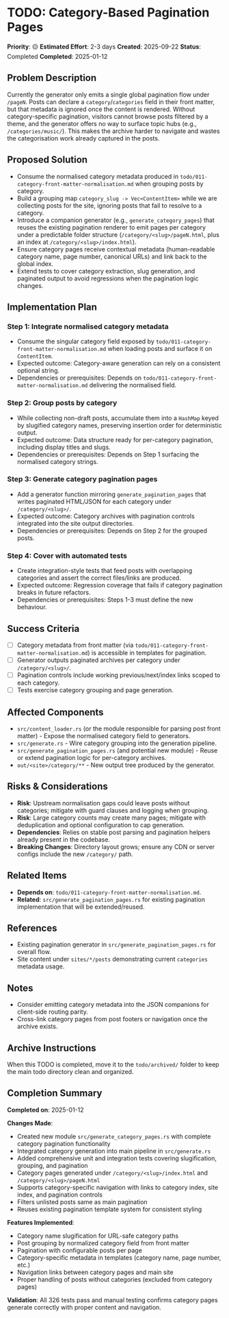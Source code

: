 # TODO: Category-Based Pagination Pages

**Priority**: 🟡
**Estimated Effort**: 2-3 days
**Created**: 2025-09-22
**Status**: Completed
**Completed**: 2025-01-12

## Problem Description

Currently the generator only emits a single global pagination flow under `/pageN`. Posts can declare a `category`/`categories` field in their front matter, but that metadata is ignored once the content is rendered. Without category-specific pagination, visitors cannot browse posts filtered by a theme, and the generator offers no way to surface topic hubs (e.g., `/categories/music/`). This makes the archive harder to navigate and wastes the categorisation work already captured in the posts.

## Proposed Solution

- Consume the normalised category metadata produced in `todo/011-category-front-matter-normalisation.md` when grouping posts by category.
- Build a grouping map `category_slug -> Vec<ContentItem>` while we are collecting posts for the site, ignoring posts that fail to resolve to a category.
- Introduce a companion generator (e.g., `generate_category_pages`) that reuses the existing pagination renderer to emit pages per category under a predictable folder structure (`/category/<slug>/pageN.html`, plus an index at `/category/<slug>/index.html`).
- Ensure category pages receive contextual metadata (human-readable category name, page number, canonical URLs) and link back to the global index.
- Extend tests to cover category extraction, slug generation, and paginated output to avoid regressions when the pagination logic changes.


## Implementation Plan

### Step 1: Integrate normalised category metadata
- Consume the singular category field exposed by `todo/011-category-front-matter-normalisation.md` when loading posts and surface it on `ContentItem`.
- Expected outcome: Category-aware generation can rely on a consistent optional string.
- Dependencies or prerequisites: Depends on `todo/011-category-front-matter-normalisation.md` delivering the normalised field.

### Step 2: Group posts by category
- While collecting non-draft posts, accumulate them into a `HashMap` keyed by slugified category names, preserving insertion order for deterministic output.
- Expected outcome: Data structure ready for per-category pagination, including display titles and slugs.
- Dependencies or prerequisites: Depends on Step 1 surfacing the normalised category strings.

### Step 3: Generate category pagination pages
- Add a generator function mirroring `generate_pagination_pages` that writes paginated HTML/JSON for each category under `/category/<slug>/`.
- Expected outcome: Category archives with pagination controls integrated into the site output directories.
- Dependencies or prerequisites: Depends on Step 2 for the grouped posts.

### Step 4: Cover with automated tests
- Create integration-style tests that feed posts with overlapping categories and assert the correct files/links are produced.
- Expected outcome: Regression coverage that fails if category pagination breaks in future refactors.
- Dependencies or prerequisites: Steps 1-3 must define the new behaviour.

## Success Criteria

- [ ] Category metadata from front matter (via `todo/011-category-front-matter-normalisation.md`) is accessible in templates for pagination.
- [ ] Generator outputs paginated archives per category under `/category/<slug>/`.
- [ ] Pagination controls include working previous/next/index links scoped to each category.
- [ ] Tests exercise category grouping and page generation.

## Affected Components

- `src/content_loader.rs` (or the module responsible for parsing post front matter) - Expose the normalised category field to generators.
- `src/generate.rs` - Wire category grouping into the generation pipeline.
- `src/generate_pagination_pages.rs` (and potential new module) - Reuse or extend pagination logic for per-category archives.
- `out/<site>/category/**` - New output tree produced by the generator.

## Risks & Considerations

- **Risk**: Upstream normalisation gaps could leave posts without categories; mitigate with guard clauses and logging when grouping.
- **Risk**: Large category counts may create many pages; mitigate with deduplication and optional configuration to cap generation.
- **Dependencies**: Relies on stable post parsing and pagination helpers already present in the codebase.
- **Breaking Changes**: Directory layout grows; ensure any CDN or server configs include the new `/category/` path.

## Related Items

- **Depends on**: `todo/011-category-front-matter-normalisation.md`.
- **Related**: `src/generate_pagination_pages.rs` for existing pagination implementation that will be extended/reused.

## References

- Existing pagination generator in `src/generate_pagination_pages.rs` for overall flow.
- Site content under `sites/*/posts` demonstrating current `categories` metadata usage.

## Notes

- Consider emitting category metadata into the JSON companions for client-side routing parity.
- Cross-link category pages from post footers or navigation once the archive exists.

## Archive Instructions

When this TODO is completed, move it to the `todo/archived/` folder to keep the main todo directory clean and organized.

## Completion Summary

**Completed on**: 2025-01-12

**Changes Made**:
- Created new module `src/generate_category_pages.rs` with complete category pagination functionality
- Integrated category generation into main pipeline in `src/generate.rs`
- Added comprehensive unit and integration tests covering slugification, grouping, and pagination
- Category pages generated under `/category/<slug>/index.html` and `/category/<slug>/pageN.html`
- Supports category-specific navigation with links to category index, site index, and pagination controls
- Filters unlisted posts same as main pagination
- Reuses existing pagination template system for consistent styling

**Features Implemented**:
- Category name slugification for URL-safe category paths
- Post grouping by normalized category field from front matter
- Pagination with configurable posts per page
- Category-specific metadata in templates (category name, page number, etc.)
- Navigation links between category pages and main site
- Proper handling of posts without categories (excluded from category pages)

**Validation**: All 326 tests pass and manual testing confirms category pages generate correctly with proper content and navigation.
